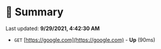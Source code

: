 # 📖 Summary
Last updated: **9/29/2021, 4:42:30 AM**

- `GET` [https://google.com](https://google.com) - **Up** (90ms)
